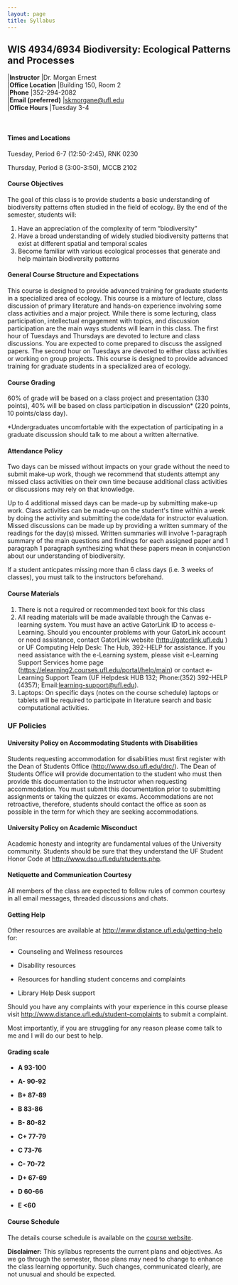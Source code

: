 ```yaml
---
layout: page
title: Syllabus
---
```


## WIS 4934/6934 Biodiversity: Ecological Patterns and Processes

  |**Instructor**         |Dr. Morgan Ernest        
  |**Office Location**    |Building 150, Room 2     
  |**Phone**              |352-294-2082            
  |**Email (preferred)**  |<skmorgane@ufl.edu>      
  |**Office Hours**       |Tuesday 3-4             
                                                 
<br>
												 
#### **Times and Locations**

Tuesday, Period 6-7 (12:50-2:45), RNK 0230

Thursday, Period 8 (3:00-3:50), MCCB 2102

#### **Course Objectives**

The goal of this class is to provide students a basic understanding of biodiversity patterns often studied in the field 
of ecology. By the end of the semester, students will:
1)	Have an appreciation of the complexity of term “biodiversity”
2)	Have a broad understanding of widely studied biodiversity patterns that exist at different spatial and temporal scales
3)	Become familiar with various ecological processes that generate and help maintain biodiversity patterns


#### **General Course Structure and Expectations**

This course is designed to provide advanced training for graduate students in a specialized area of ecology. 
This course is a mixture of lecture, class discussion of primary literature and hands-on experience involving 
some class activities and a major project. While there is some lecturing, class participation, intellectual 
engagement with topics, and discussion participation are the main ways students will learn in this class. 
The first hour of Tuesdays and Thursdays are devoted to lecture and class discussions. You are expected to 
come prepared to discuss the assigned papers. The second hour on Tuesdays are devoted to either class activities 
or working on group projects. This course is designed to provide advanced training for graduate students in a 
specialized area of ecology. 

#### **Course Grading**

60% of grade will be based on a class project and presentation (330 points), 
40% will be based on class participation in discussion* (220 points, 10 points/class day).

*Undergraduates uncomfortable with the expectation of participating in a graduate discussion 
should talk to me about a written alternative.


#### **Attendance Policy**

Two days can be missed without impacts on your grade without the need
to submit make-up work, though we recommend that students attempt any 
missed class activities on their own time because additional class 
activities or discussions may rely on that knowledge. 

Up to 4 additional missed days can be made-up by submitting make-up work.
Class activities can be made-up on the student's time within a week by doing
the activity and submitting the code/data for instructor evaluation. Missed 
discussions can be made up by providing a written summary of the readings 
for the day(s) missed. Written summaries will involve 1-paragraph summary of the 
main questions and findings for each assigned paper and 1 paragraph 1 paragraph synthesizing 
what these papers mean in conjunction about our understanding of biodiversity.

If a student anticpates missing more than 6 class days (i.e. 3 weeks of classes), you
must talk to the instructors beforehand.

#### **Course Materials**

1)	There is not a required or recommended text book for this class
2)	All reading materials will be made available through the Canvas e-learning system. You must have an active GatorLink ID to access e-Learning. Should you encounter problems with your GatorLink account or need assistance, contact GatorLink website (http://gatorlink.ufl.edu ) or UF Computing Help Desk: The Hub, 392-HELP for assistance. If you need assistance with the e-Learning system, please visit e-Learning Support Services home page (https://elearning2.courses.ufl.edu/portal/help/main) or contact e-Learning Support Team (UF Helpdesk HUB 132; Phone:(352) 392-HELP (4357); Email:learning-support@ufl.edu). 
3)	Laptops: On specific days (notes on the course schedule) laptops or tablets will be required to participate in literature search and basic computational activities.


### **UF Policies**

#### **University Policy on Accommodating Students with Disabilities**

Students requesting accommodation for disabilities must first register
with the Dean of Students Office (http://www.dso.ufl.edu/drc/). The Dean
of Students Office will provide documentation to the student who must
then provide this documentation to the instructor when requesting
accommodation. You must submit this documentation prior to submitting
assignments or taking the quizzes or exams. Accommodations are not
retroactive, therefore, students should contact the office as soon as
possible in the term for which they are seeking accommodations.

#### **University Policy on Academic Misconduct**

Academic honesty and integrity are fundamental values of the University
community. Students should be sure that they understand the UF Student
Honor Code at http://www.dso.ufl.edu/students.php.

#### **Netiquette and Communication Courtesy**

All members of the class are expected to follow rules of common courtesy
in all email messages, threaded discussions and chats.


#### **Getting Help**

Other resources are available at
http://www.distance.ufl.edu/getting-help for:

-   Counseling and Wellness resources

-   Disability resources

-   Resources for handling student concerns and complaints

-   Library Help Desk support

Should you have any complaints with your experience in this course
please visit http://www.distance.ufl.edu/student-complaints to submit a
complaint.

Most importantly, if you are struggling for any reason please come talk
to me and I will do our best to help.

#### **Grading scale**

-   **A 93-100**

-   **A- 90-92**

-   **B+ 87-89**

-   **B 83-86**

-   **B- 80-82**

-   **C+ 77-79**

-   **C 73-76**

-   **C- 70-72**

-   **D+ 67-69**

-   **D 60-66**

-   **E <60**


#### **Course Schedule**

The details course schedule is available on the [course website](https://skmorgane.github.io/biodiversity-course).

**Disclaimer:** This syllabus represents the current plans and
objectives. As we go through the semester, those plans may need to
change to enhance the class learning opportunity. Such changes,
communicated clearly, are not unusual and should be expected.
